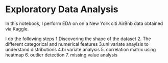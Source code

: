 # Exploratory Data Analysis
In this notebook, I perform EDA on on a New York citi AirBnb data obtained via Kaggle.

I do the following steps
1.Discovering the shape of the dataset
2. The different categorical and numerical features
3.uni variate anaylsis to understand distributions 
4.bi variate analysis
5. correlation matrix using heatmap
6. outlier detection
7. missing value analysis
